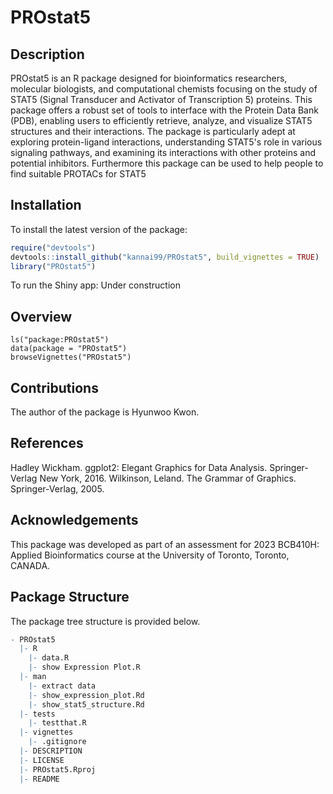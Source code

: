 

<!-- README.md is generated from README.Rmd. Please edit that file -->


# PROstat5

<!-- badges: start -->
<!-- badges: end -->

## Description

PROstat5 is an R package designed for bioinformatics researchers, molecular biologists, and computational chemists focusing on the study of STAT5 (Signal Transducer and Activator of Transcription 5) proteins. This package offers a robust set of tools to interface with the Protein Data Bank (PDB), enabling users to efficiently retrieve, analyze, and visualize STAT5 structures and their interactions. The package is particularly adept at exploring protein-ligand interactions, understanding STAT5's role in various signaling pathways, and examining its interactions with other proteins and potential inhibitors. Furthermore this package can be used to help people to find suitable PROTACs for STAT5


## Installation

To install the latest version of the package:
``` r
require("devtools")
devtools::install_github("kannai99/PROstat5", build_vignettes = TRUE)
library("PROstat5")
```
To run the Shiny app: Under construction


## Overview

```
ls("package:PROstat5")
data(package = "PROstat5") 
browseVignettes("PROstat5")
```


## Contributions

The author of the package is Hyunwoo Kwon. 
## References


Hadley Wickham. ggplot2: Elegant Graphics for Data Analysis. Springer-Verlag New York, 2016.
Wilkinson, Leland. The Grammar of Graphics. Springer-Verlag, 2005.
  

## Acknowledgements

This package was developed as part of an assessment for 2023 BCB410H: Applied Bioinformatics course at the University of Toronto, Toronto, CANADA. 

## Package Structure

The package tree structure is provided below.

``` r
- PROstat5
  |- R
    |- data.R
    |- show Expression Plot.R
  |- man
    |- extract data
    |- show_expression_plot.Rd
    |- show_stat5_structure.Rd
  |- tests
    |- testthat.R
  |- vignettes
    |- .gitignore
  |- DESCRIPTION
  |- LICENSE
  |- PROstat5.Rproj
  |- README
```
   
